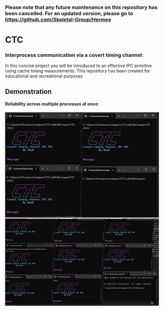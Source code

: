### Please note that any future maintenance on this repository has been cancelled. For an updated version, please go to https://github.com/Skeletal-Group/Hermes

# CTC
### Interprocess communication via a covert timing channel:
In this concise project you will be introduced to an effective IPC primitive using cache timing measurements.
This repository has been created for educational and recreational purposes

## Demonstration
#### Reliability across multiple processes at once:
<img src="/Resource/IPC3x.gif?raw=true" width="600px">
<img src="/Resource/IPC8x.gif?raw=true" width="600px">
